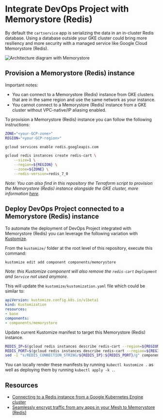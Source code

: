 # Integrate DevOps Project with Memorystore (Redis)

By default the `cartservice` app is serializing the data in an in-cluster Redis database. Using a database outside your GKE cluster could bring more resiliency and more security with a managed service like Google Cloud Memorystore (Redis).

![Architecture diagram with Memorystore](/docs/img/memorystore.png)

## Provision a Memorystore (Redis) instance

Important notes:

- You can connect to a Memorystore (Redis) instance from GKE clusters that are in the same region and use the same network as your instance.
- You cannot connect to a Memorystore (Redis) instance from a GKE cluster without VPC-native/IP aliasing enabled.

To provision a Memorystore (Redis) instance you can follow the following instructions:

```bash
ZONE="<your-GCP-zone>"
REGION="<your-GCP-region>"

gcloud services enable redis.googleapis.com

gcloud redis instances create redis-cart \
    --size=1 \
    --region=${REGION} \
    --zone=${ZONE} \
    --redis-version=redis_7_0
```

_Note: You can also find in this repository the Terraform script to provision the Memorystore (Redis) instance alongside the GKE cluster, more information [here](/terraform)._

## Deploy DevOps Project connected to a Memorystore (Redis) instance

To automate the deployment of DevOps Project integrated with Memorystore (Redis) you can leverage the following variation with [Kustomize](../..).

From the `kustomize/` folder at the root level of this repository, execute this command:

```bash
kustomize edit add component components/memorystore
```

_Note: this Kustomize component will also remove the `redis-cart` `Deployment` and `Service` not used anymore._

This will update the `kustomize/kustomization.yaml` file which could be similar to:

```yaml
apiVersion: kustomize.config.k8s.io/v1beta1
kind: Kustomization
resources:
- base
components:
- components/memorystore
```

Update current Kustomize manifest to target this Memorystore (Redis) instance.

```bash
REDIS_IP=$(gcloud redis instances describe redis-cart --region=${REGION} --format='get(host)')
REDIS_PORT=$(gcloud redis instances describe redis-cart --region=${REGION} --format='get(port)')
sed -i "s/REDIS_CONNECTION_STRING/${REDIS_IP}:${REDIS_PORT}/g" components/memorystore/kustomization.yaml
```

You can locally render these manifests by running `kubectl kustomize .` as well as deploying them by running `kubectl apply -k .`.

## Resources

- [Connecting to a Redis instance from a Google Kubernetes Engine cluster](https://cloud.google.com/memorystore/docs/redis/connect-redis-instance-gke)
- [Seamlessly encrypt traffic from any apps in your Mesh to Memorystore (Redis)](https://medium.com/google-cloud/64b71969318d)
